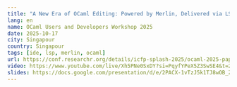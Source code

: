 ```yaml
---
title: "A New Era of OCaml Editing: Powered by Merlin, Delivered via LSP"
lang: en
name: OCaml Users and Developers Workshop 2025
date: 2025-10-17
city: Singapour
country: Singapour
tags: [ide, lsp, merlin, ocaml]
url: https://conf.researchr.org/details/icfp-splash-2025/ocaml-2025-papers/7/A-New-Era-of-OCaml-Editing-Powered-by-Merlin-Delivered-via-LSP
video: https://www.youtube.com/live/Xh5PNe0SxDY?si=PqyfYPeX5Z3SwSE4&t=25794
slides: https://docs.google.com/presentation/d/e/2PACX-1vTzJ5k1TJ8wOB_Zqm2JsnIDcNYdDBVlSdbUu6Lyg3UF2fkIdnz-1AeuLzsI3magLK4yIXeEAh4wXkz8/pub?start=false&loop=false&delayms=60000
---
```

